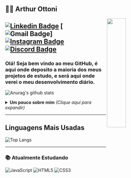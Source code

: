 ## :man_technologist: Arthur Ottoni

<a href="https://gifer.com/en/Dtf">
  <img align="right" src="https://media0.giphy.com/media/LOnt6uqjD9OexmQJRB/giphy.gif" width=35% height=30% margin-top= 2rem />
</a>

[![Linkedin Badge](https://img.shields.io/badge/-Arthur-blue?style=flat-square&logo=Linkedin&logoColor=white&link=https://www.linkedin.com/in/arthur-ottoni-a62902207/)](https://www.linkedin.com/in/arthur-ottoni-2730731a4/)
[![Gmail Badge](https://img.shields.io/badge/-Gmail-Contato-c14438?style=flat-square&logo=Gmail&logoColor=white&link=mailto:arthurottoniribeiro@gmail.com)]
[![Instagram Badge](https://img.shields.io/badge/-ottoni_arthur-a43b9d?style=flat-square&logo=Instagram&logoColor=white&link=https://www.instagram.com/ottoni_arthur/)](https://www.instagram.com/ottoni_arthur/)
[![Discord Badge](https://img.shields.io/badge/-arthur.cabrl-7289da?style=flat-square&logo=Discord&logoColor=white&link=https://www.instagram.com/ottoni_arthur/)](https://discordapp.com/users/392470976853442575/)
---

### Olá! Seja bem vindo ao meu GitHub, é aqui onde deposito a maioria dos meus projetos de estudo, e será aqui onde verei o meu desenvolvimento diário.

![Anurag's github stats](https://github-readme-stats.vercel.app/api?username=ArthurHydr&show_icons=true&theme=tokyonight)
<details>
<summary> <b> Um pouco sobre mim</b> <i>(Clique aqui para expandir)</i> </summary>

---

### 📖 Sobre mim
Meu nome é Arthur Ottoni Ribeiro, tenho 17 anos e sou estudante de "Segurança ofensiva" desde 2017. Atualmente estudo criação de aplicações web, utilizando as tecnologias: ReactJs, NodeJs, Javascript, Typescript. Também faço a parte do Back-end utilizando: Python, ruby, c, c++, c#.
</details>

---

## Linguagens Mais Usadas

<p align="center">
    
  ![Top Langs](https://github-readme-stats.vercel.app/api/top-langs/?username=ArthurHydr&layout=compact&theme=tokyonight)

</p>

---


### 📚 Atualmente Estudando 
![JavaScript](https://img.shields.io/badge/-JavaScript-F7B93E?style=flat-square&logo=javascript&logoColor=fff)
![HTML5](https://img.shields.io/badge/-HTML5-E34F26?style=flat-square&logo=html5&logoColor=white)
![CSS3](https://img.shields.io/badge/-CSS3-549FDE?style=flat-square&logo=css3&logoColor=white)

